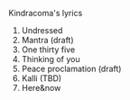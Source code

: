Kindracoma's lyrics

1. Undressed
2. Mantra (draft)
3. One thirty five
4. Thinking of you
5. Peace proclamation (draft)
6. Kalli (TBD)
7. Here&now
